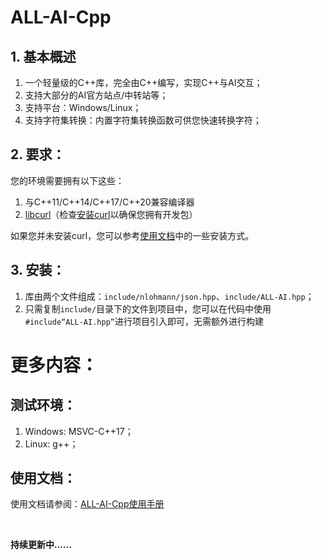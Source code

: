 # ALL-AI-Cpp

## 1. 基本概述

1. 一个轻量级的C++库，完全由C++编写，实现C++与AI交互；
2. 支持大部分的AI官方站点/中转站等； 
3. 支持平台：Windows/Linux；
4. 支持字符集转换：内置字符集转换函数可供您快速转换字符；

## 2. 要求：

您的环境需要拥有以下这些：
1. 与C++11/C++14/C++17/C++20兼容编译器
2. [libcurl](https://curl.se/libcurl/)（检查[安装curl](https://everything.curl.dev/get)以确保您拥有开发包）

如果您并未安装curl，您可以参考[使用文档](https://ai-cpp-docsify.cpluscottage.top/)中的一些安装方式。

## 3. 安装：

1. 库由两个文件组成：`include/nlohmann/json.hpp`、`include/ALL-AI.hpp`；
2. 只需复制`include/`目录下的文件到项目中，您可以在代码中使用`#include“ALL-AI.hpp”`进行项目引入即可，无需额外进行构建

# 更多内容：

## 测试环境：
1. Windows: MSVC-C++17；
2. Linux:  g++；

## 使用文档：

使用文档请参阅：[ALL-AI-Cpp使用手册](https://ai-cpp-docsify.cpluscottage.top/)

<br>

**持续更新中......**
